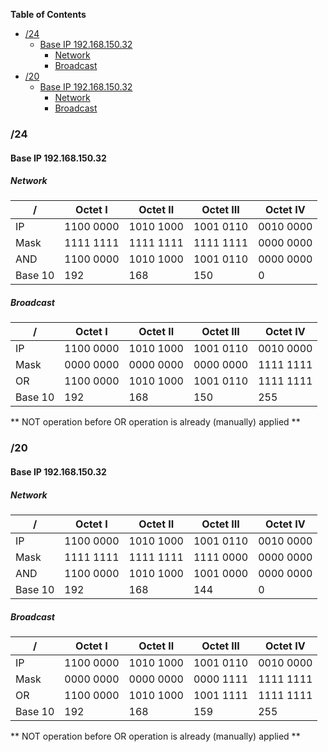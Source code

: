 <!-- START doctoc generated TOC please keep comment here to allow auto update -->
<!-- DON'T EDIT THIS SECTION, INSTEAD RE-RUN doctoc TO UPDATE -->
**Table of Contents**

- [/24](#24)
  - [Base IP 192.168.150.32](#base-ip-19216815032)
    - [Network](#network)
    - [Broadcast](#broadcast)
- [/20](#20)
  - [Base IP 192.168.150.32](#base-ip-19216815032-1)
    - [Network](#network-1)
    - [Broadcast](#broadcast-1)

<!-- END doctoc generated TOC please keep comment here to allow auto update -->


### /24

#### Base IP 192.168.150.32

##### Network

/          | Octet I     | Octet II    | Octet III   | Octet IV
-----------| ----------- | ----------- | ----------- | -----------
IP         | 1100 0000   | 1010 1000   | 1001 0110   | 0010 0000
Mask       | 1111 1111   | 1111 1111   | 1111 1111   | 0000 0000
AND        | 1100 0000   | 1010 1000   | 1001 0110   | 0000 0000
Base 10    | 192         | 168         | 150         | 0

##### Broadcast

/          | Octet I     | Octet II    | Octet III   | Octet IV
-----------| ----------- | ----------- | ----------- | -----------
IP         | 1100 0000   | 1010 1000   | 1001 0110   | 0010 0000
Mask       | 0000 0000   | 0000 0000   | 0000 0000   | 1111 1111
OR         | 1100 0000   | 1010 1000   | 1001 0110   | 1111 1111
Base 10    | 192         | 168         | 150         | 255

** NOT operation before OR operation is already (manually) applied **


### /20

#### Base IP 192.168.150.32

##### Network

/          | Octet I     | Octet II    | Octet III   | Octet IV
-----------| ----------- | ----------- | ----------- | -----------
IP         | 1100 0000   | 1010 1000   | 1001 0110   | 0010 0000
Mask       | 1111 1111   | 1111 1111   | 1111 0000   | 0000 0000
AND        | 1100 0000   | 1010 1000   | 1001 0000   | 0000 0000
Base 10    | 192         | 168         | 144         | 0

##### Broadcast

/          | Octet I     | Octet II    | Octet III   | Octet IV
-----------| ----------- | ----------- | ----------- | -----------
IP         | 1100 0000   | 1010 1000   | 1001 0110   | 0010 0000
Mask       | 0000 0000   | 0000 0000   | 0000 1111   | 1111 1111
OR         | 1100 0000   | 1010 1000   | 1001 1111   | 1111 1111
Base 10    | 192         | 168         | 159         | 255

** NOT operation before OR operation is already (manually) applied **